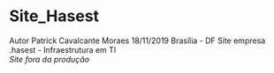 # Site_Hasest
Autor Patrick Cavalcante Moraes
18/11/2019
Brasília - DF
Site empresa .hasest - Infraestrutura em TI
</br>
*Site fora da produção*
